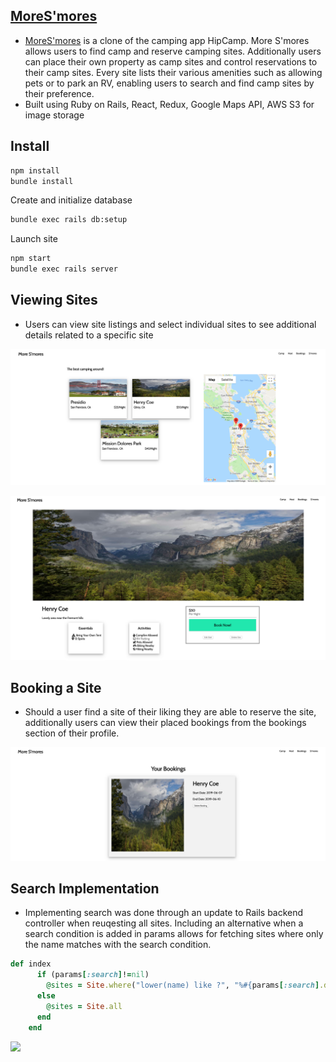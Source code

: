 ## [MoreS'mores](https://moresmores.herokuapp.com/#/)

* [MoreS'mores](https://moresmores.herokuapp.com/#/) is a clone of the camping app HipCamp. More S'mores allows users to find camp and reserve camping sites. Additionally users can place their own property as camp sites and control reservations to their camp sites. Every site lists their various amenities such as allowing pets or to park an RV, enabling users to search and find camp sites by their preference.
* Built using Ruby on Rails, React, Redux, Google Maps API, AWS S3 for image storage

## Install
``` bash
npm install
bundle install
````

Create and initialize database 
``` bash
bundle exec rails db:setup
````

Launch site
``` bash
npm start
bundle exec rails server
```

## Viewing Sites
* Users can view site listings and select individual sites to see additional details related to a specific site

![](index_page.png)

![](site_show.png)

## Booking a Site
* Should a user find a site of their liking they are able to reserve the site, additionally users can view their placed bookings from the bookings section of their profile.

![](bookings_screen.png)

## Search Implementation
 * Implementing search was done through an update to Rails backend controller when reuqesting all sites. Including an alternative when a search condition is added in params allows for fetching sites where only the name matches with the search condition. 
``` ruby
def index 
      if (params[:search]!=nil)
        @sites = Site.where("lower(name) like ?", "%#{params[:search].downcase}%")
      else
        @sites = Site.all
      end
    end
 ```
![](search_feature.gif)







